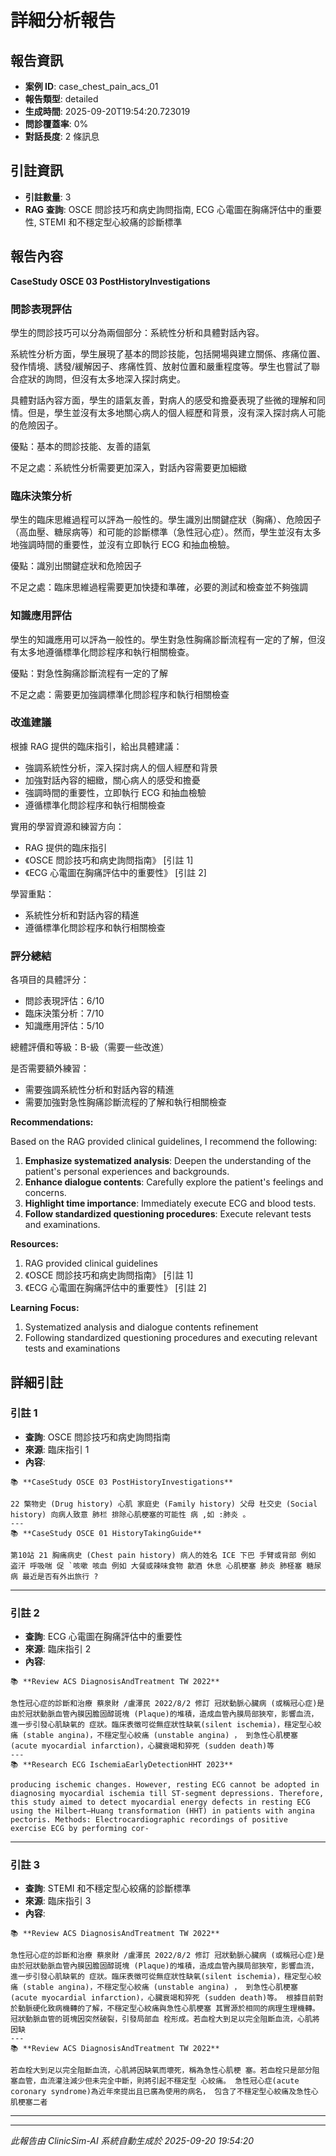 # 詳細分析報告

## 報告資訊
- **案例 ID**: case_chest_pain_acs_01
- **報告類型**: detailed
- **生成時間**: 2025-09-20T19:54:20.723019
- **問診覆蓋率**: 0%
- **對話長度**: 2 條訊息


## 引註資訊
- **引註數量**: 3
- **RAG 查詢**: OSCE 問診技巧和病史詢問指南, ECG 心電圖在胸痛評估中的重要性, STEMI 和不穩定型心絞痛的診斷標準


## 報告內容

**CaseStudy OSCE 03 PostHistoryInvestigations**

### 問診表現評估

學生的問診技巧可以分為兩個部分：系統性分析和具體對話內容。

系統性分析方面，學生展現了基本的問診技能，包括開場與建立關係、疼痛位置、發作情境、誘發/緩解因子、疼痛性質、放射位置和嚴重程度等。學生也嘗試了聯合症狀的詢問，但沒有太多地深入探討病史。

具體對話內容方面，學生的語氣友善，對病人的感受和擔憂表現了些微的理解和同情。但是，學生並沒有太多地關心病人的個人經歷和背景，沒有深入探討病人可能的危險因子。

優點：基本的問診技能、友善的語氣

不足之處：系統性分析需要更加深入，對話內容需要更加細緻

### 臨床決策分析

學生的臨床思維過程可以評為一般性的。學生識別出關鍵症狀（胸痛）、危險因子（高血壓、糖尿病等）和可能的診斷標準（急性冠心症）。然而，學生並沒有太多地強調時間的重要性，並沒有立即執行 ECG 和抽血檢驗。

優點：識別出關鍵症狀和危險因子

不足之處：臨床思維過程需要更加快捷和準確，必要的測試和檢查並不夠強調

### 知識應用評估

學生的知識應用可以評為一般性的。學生對急性胸痛診斷流程有一定的了解，但沒有太多地遵循標準化問診程序和執行相關檢查。

優點：對急性胸痛診斷流程有一定的了解

不足之處：需要更加強調標準化問診程序和執行相關檢查

### 改進建議

根據 RAG 提供的臨床指引，給出具體建議：

* 強調系統性分析，深入探討病人的個人經歷和背景
* 加強對話內容的細緻，關心病人的感受和擔憂
* 強調時間的重要性，立即執行 ECG 和抽血檢驗
* 遵循標準化問診程序和執行相關檢查

實用的學習資源和練習方向：

* RAG 提供的臨床指引
* 《OSCE 問診技巧和病史詢問指南》 [引註 1]
* 《ECG 心電圖在胸痛評估中的重要性》 [引註 2]

學習重點：

* 系統性分析和對話內容的精進
* 遵循標準化問診程序和執行相關檢查

### 評分總結

各項目的具體評分：

* 問診表現評估：6/10
* 臨床決策分析：7/10
* 知識應用評估：5/10

總體評價和等級：B-級（需要一些改進）

是否需要額外練習：

* 需要強調系統性分析和對話內容的精進
* 需要加強對急性胸痛診斷流程的了解和執行相關檢查

**Recommendations:**

Based on the RAG provided clinical guidelines, I recommend the following:

1. **Emphasize systematized analysis**: Deepen the understanding of the patient's personal experiences and backgrounds.
2. **Enhance dialogue contents**: Carefully explore the patient's feelings and concerns.
3. **Highlight time importance**: Immediately execute ECG and blood tests.
4. **Follow standardized questioning procedures**: Execute relevant tests and examinations.

**Resources:**

1. RAG provided clinical guidelines
2. 《OSCE 問診技巧和病史詢問指南》 [引註 1]
3. 《ECG 心電圖在胸痛評估中的重要性》 [引註 2]

**Learning Focus:**

1. Systematized analysis and dialogue contents refinement
2. Following standardized questioning procedures and executing relevant tests and examinations


## 詳細引註

### 引註 1
- **查詢**: OSCE 問診技巧和病史詢問指南
- **來源**: 臨床指引 1
- **內容**: 
```
📚 **CaseStudy OSCE 03 PostHistoryInvestigations**

22 檠物史 (Drug history) 心肌 家庭史 (Family history) 父母 杜交史 (Social history) 向病人致意 肺栏 排除心肌梗塞的可能性 病 ,如 :肺炎 。
---
📚 **CaseStudy OSCE 01 HistoryTakingGuide**

第10站 21 胸痛病史 (Chest pain history) 病人的姓名 ICE 下巴 手臂或背部 例如 盗汗 呼吸喘 促 `咳嗽 咳血 例如 大餐或辣味食物 歙酒 休息 心肌梗塞 肺炎 肺柽塞 糖尿病 最近是否有外出旅行 ?
```

---
### 引註 2
- **查詢**: ECG 心電圖在胸痛評估中的重要性
- **來源**: 臨床指引 2
- **內容**: 
```
📚 **Review ACS DiagnosisAndTreatment TW 2022**

急性冠心症的診斷和治療 蔡泉財 /盧澤民 2022/8/2 修訂 冠狀動脈心臟病 (或稱冠心症)是由於冠狀動脈血管內膜因膽固醇斑塊 (Plaque)的堆積，造成血管內膜局部狹窄，影響血流，進一步引發心肌缺氧的 症狀。臨床表徵可從無症狀性缺氧(silent ischemia)，穩定型心絞痛 (stable angina)，不穩定型心絞痛 (unstable angina) ， 到急性心肌梗塞 (acute myocardial infarction)，心臟衰竭和猝死 (sudden death)等
---
📚 **Research ECG IschemiaEarlyDetectionHHT 2023**

producing ischemic changes. However, resting ECG cannot be adopted in diagnosing myocardial ischemia till ST-segment depressions. Therefore, this study aimed to detect myocardial energy defects in resting ECG using the Hilbert–Huang transformation (HHT) in patients with angina pectoris. Methods: Electrocardiographic recordings of positive exercise ECG by performing cor‑
```

---
### 引註 3
- **查詢**: STEMI 和不穩定型心絞痛的診斷標準
- **來源**: 臨床指引 3
- **內容**: 
```
📚 **Review ACS DiagnosisAndTreatment TW 2022**

急性冠心症的診斷和治療 蔡泉財 /盧澤民 2022/8/2 修訂 冠狀動脈心臟病 (或稱冠心症)是由於冠狀動脈血管內膜因膽固醇斑塊 (Plaque)的堆積，造成血管內膜局部狹窄，影響血流，進一步引發心肌缺氧的 症狀。臨床表徵可從無症狀性缺氧(silent ischemia)，穩定型心絞痛 (stable angina)，不穩定型心絞痛 (unstable angina) ， 到急性心肌梗塞 (acute myocardial infarction)，心臟衰竭和猝死 (sudden death)等。 根據目前對於動脈硬化致病機轉的了解，不穩定型心絞痛與急性心肌梗塞 其實源於相同的病理生理機轉。冠狀動脈血管的斑塊因突然破裂，引發局部血 栓形成。若血栓大到足以完全阻斷血流，心肌將因缺
---
📚 **Review ACS DiagnosisAndTreatment TW 2022**

若血栓大到足以完全阻斷血流，心肌將因缺氧而壞死，稱為急性心肌梗 塞。若血栓只是部分阻塞血管，血流灌注減少但未完全中斷，則將引起不穩定型 心絞痛。 急性冠心症(acute coronary syndrome)為近年來提出且已廣為使用的病名， 包含了不穩定型心絞痛及急性心肌梗塞二者
```

---


---
*此報告由 ClinicSim-AI 系統自動生成於 2025-09-20 19:54:20*
